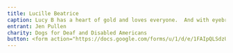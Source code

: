```yaml
---
title: Lucille Beatrice
caption: Lucy B has a heart of gold and loves everyone.  And with eyebrows like hers, how can you not vote for her?
entrant: Jen Pullen
charity: Dogs for Deaf and Disabled Americans
button: <form action="https://docs.google.com/forms/u/1/d/e/1FAIpQLSdzUJXlkfiStgM9wHsdLnmQo1ncyQ-LC36fCKde7XZ6-dlDCw/formResponse" method="post"><div class="form-element"></div><span>Votes</span><input type="text" name="entry.1427149479" required placeholder="$"></br><button type="submit" name="button">Cast Votes</button></form>
---
```

